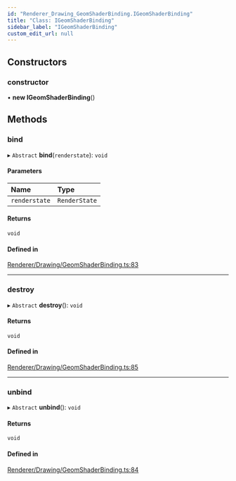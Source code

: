 ```yaml
---
id: "Renderer_Drawing_GeomShaderBinding.IGeomShaderBinding"
title: "Class: IGeomShaderBinding"
sidebar_label: "IGeomShaderBinding"
custom_edit_url: null
---
```




## Constructors

### constructor

• **new IGeomShaderBinding**()

## Methods

### bind

▸ `Abstract` **bind**(`renderstate`): `void`

#### Parameters

| Name | Type |
| :------ | :------ |
| `renderstate` | `RenderState` |

#### Returns

`void`

#### Defined in

[Renderer/Drawing/GeomShaderBinding.ts:83](https://github.com/ZeaInc/zea-engine/blob/8dadca029/src/Renderer/Drawing/GeomShaderBinding.ts#L83)

___

### destroy

▸ `Abstract` **destroy**(): `void`

#### Returns

`void`

#### Defined in

[Renderer/Drawing/GeomShaderBinding.ts:85](https://github.com/ZeaInc/zea-engine/blob/8dadca029/src/Renderer/Drawing/GeomShaderBinding.ts#L85)

___

### unbind

▸ `Abstract` **unbind**(): `void`

#### Returns

`void`

#### Defined in

[Renderer/Drawing/GeomShaderBinding.ts:84](https://github.com/ZeaInc/zea-engine/blob/8dadca029/src/Renderer/Drawing/GeomShaderBinding.ts#L84)

